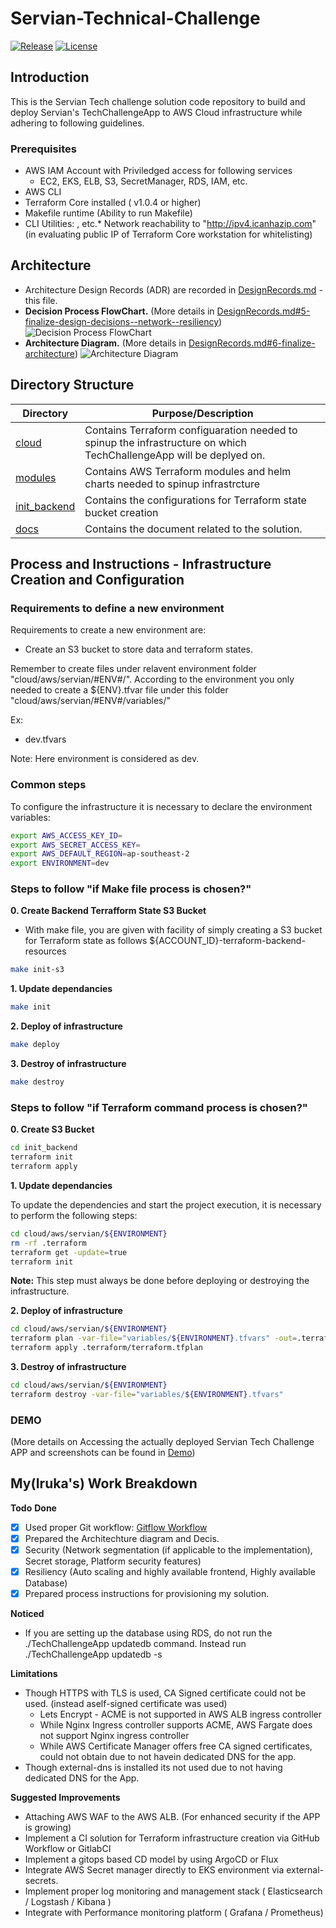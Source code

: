 # Servian-Technical-Challenge

[![Release][release-badge]][release]
[![License][license-badge]][license]

[release-badge]: https://img.shields.io/github/release/Rupasinghe2012/Servian-Technical-Challenge/all.svg?style=flat&color=brightgreen
[release]:https://github.com/Rupasinghe2012/Servian-Technical-Challenge/releases
[license-badge]: https://img.shields.io/github/license/Rupasinghe2012/Servian-Technical-Challenge.svg?style=flat&color=lightgrey
[license]: https://github.com/Rupasinghe2012/Servian-Technical-Challenge/license

Introduction
-------------------------------
This is the Servian Tech challenge solution code repository to build and deploy Servian's TechChallengeApp to AWS Cloud infrastructure while adhering to following guidelines. 

### **Prerequisites**
* AWS IAM Account with Priviledged access for following services
  * EC2, EKS, ELB, S3, SecretManager, RDS, IAM, etc.
* AWS CLI
* Terraform Core installed ( v1.0.4 or higher)
* Makefile runtime (Ability to run Makefile)
* CLI Utilities: , etc.* Network reachability to "http://ipv4.icanhazip.com" (in evaluating public IP of Terraform Core workstation for whitelisting)


## Architecture
* Architecture Design Records (ADR) are recorded in  [DesignRecords.md](DesignRecords.md) - this file.
* **Decision Process FlowChart.** (More details in [DesignRecords.md#5-finalize-design-decisions--network--resiliency](DesignRecords.md))
![Decision Process FlowChart](https://drive.google.com/uc?export=view&id=1Ugzge6ZIIzo1m-3M3U8dK_eXR0idpZtG)
* **Architecture Diagram.** (More details in [DesignRecords.md#6-finalize-architecture](DesignRecords.md))
![Architecture Diagram](https://drive.google.com/uc?export=view&id=1iB-qRM_9H5mor512dWjh_NStXq4KQaYP)

## Directory Structure
| Directory                | Purpose/Description                                                                                                                                              |
|--------------------------|------------------------------------------------------------------------------------------------------------------------------------------------------------------|
| [cloud](./cloud) | Contains Terraform configuaration needed to spinup the infrastructure on which TechChallengeApp will be deplyed on.                                                      |
| [modules](./modules)     | Contains AWS Terraform modules and helm charts needed to spinup infrastrcture                                                                                    |
| [init_backend](./init_backend)     | Contains the configurations for Terraform state bucket creation                                                                                        |
| [docs](./docs)  | Contains the document related to the solution.                                                                  |

## Process and Instructions - Infrastructure Creation and Configuration

### Requirements to define a new environment

Requirements to create a new environment are:
- Create an S3 bucket to store data and terraform states.

Remember to create files under relavent environment folder "cloud/aws/servian/#ENV#/".
According to the environment you only needed to create a ${ENV}.tfvar file under this folder "cloud/aws/servian/#ENV#/variables/"

Ex: 
-  dev.tfvars

Note: Here environment is considered as dev.

### Common steps

To configure the infrastructure it is necessary to declare the environment variables:

```bash
export AWS_ACCESS_KEY_ID=
export AWS_SECRET_ACCESS_KEY=
export AWS_DEFAULT_REGION=ap-southeast-2
export ENVIRONMENT=dev
```

### Steps to follow "if Make file process is chosen?"
**0. Create Backend Terrafform State S3 Bucket**
* With make file, you are given with facility of simply creating a S3 bucket for Terraform state as follows ${ACCOUNT_ID}-terraform-backend-resources

```bash
make init-s3
```

**1. Update dependancies**
```bash
make init
```

**2. Deploy of infrastructure**
```bash
make deploy
```

**3. Destroy of infrastructure**
```bash
make destroy
```

### Steps to follow "if Terraform command process is chosen?"
**0. Create S3 Bucket**
```bash
cd init_backend
terraform init
terraform apply
```

**1. Update dependancies**

To update the dependencies and start the project execution, it is necessary to perform the following steps:

```bash
cd cloud/aws/servian/${ENVIRONMENT}
rm -rf .terraform
terraform get -update=true
terraform init
```
**Note:** This step must always be done before deploying or destroying the infrastructure.

**2. Deploy of infrastructure**


```bash
cd cloud/aws/servian/${ENVIRONMENT}
terraform plan -var-file="variables/${ENVIRONMENT}.tfvars" -out=.terraform/terraform.tfplan
terraform apply .terraform/terraform.tfplan
```

**3. Destroy of infrastructure**

```bash
cd cloud/aws/servian/${ENVIRONMENT}
terraform destroy -var-file="variables/${ENVIRONMENT}.tfvars"
```
### DEMO

(More details on Accessing the actually deployed Servian Tech Challenge APP and screenshots can be found in [Demo](docs/demo/README.md))

My(Iruka's) Work Breakdown
-------------------------------
**Todo**
**Done**
- [x] Used proper Git workflow: [Gitflow Workflow](https://www.atlassian.com/git/tutorials/comparing-workflows/gitflow-workflow)
- [X] Prepared the Architechture diagram and Decis.
- [X] Security (Network segmentation (if applicable to the implementation), Secret storage, Platform security features)
- [X] Resiliency (Auto scaling and highly available frontend, Highly available Database)
- [X] Prepared process instructions for provisioning my solution.

**Noticed**
* If you are setting up the database using RDS, do not run the ./TechChallengeApp updatedb command. Instead run ./TechChallengeApp updatedb -s

**Limitations**
* Though HTTPS with TLS is used, CA Signed certificate could not be used. (instead aself-signed certificate was used)
  * Lets Encrypt - ACME is not supported in AWS ALB ingress controller
  * While Nginx Ingress controller supports ACME, AWS Fargate does not support Nginx ingress controller
  * While AWS Certificate Manager offers free CA signed certificates, could not obtain due to not havein dedicated DNS for the app.
*  Though external-dns is installed its not used due to not having dedicated DNS for the App.

**Suggested Improvements**
* Attaching AWS WAF to the AWS ALB. (For enhanced security if the APP is growing)
* Implement a CI solution for Terraform infrastructure creation via GitHub Workflow or GitlabCI
* Implement a gitops based CD model by using ArgoCD or Flux
* Integrate AWS Secret manager directly to EKS environment via external-secrets.
* Implement proper log monitoring and management stack ( Elasticsearch / Logstash / Kibana )
* Integrate with Performance monitoring platform ( Grafana / Prometheus)

